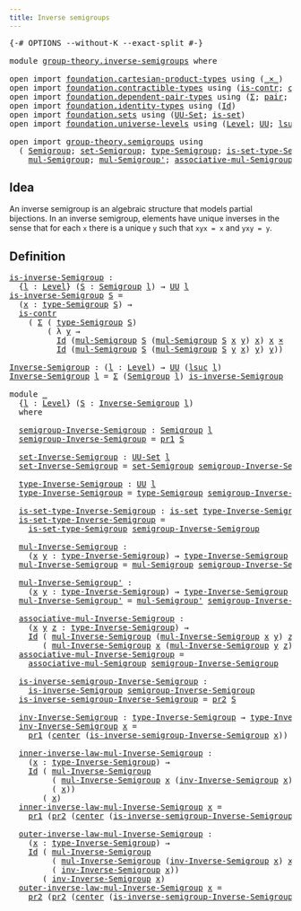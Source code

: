 ```yaml
---
title: Inverse semigroups
---
```


<pre class="Agda"><a id="44" class="Symbol">{-#</a> <a id="48" class="Keyword">OPTIONS</a> <a id="56" class="Pragma">--without-K</a> <a id="68" class="Pragma">--exact-split</a> <a id="82" class="Symbol">#-}</a>

<a id="87" class="Keyword">module</a> <a id="94" href="group-theory.inverse-semigroups.html" class="Module">group-theory.inverse-semigroups</a> <a id="126" class="Keyword">where</a>

<a id="133" class="Keyword">open</a> <a id="138" class="Keyword">import</a> <a id="145" href="foundation.cartesian-product-types.html" class="Module">foundation.cartesian-product-types</a> <a id="180" class="Keyword">using</a> <a id="186" class="Symbol">(</a><a id="187" href="foundation-core.cartesian-product-types.html#590" class="Function Operator">_×_</a><a id="190" class="Symbol">)</a>
<a id="192" class="Keyword">open</a> <a id="197" class="Keyword">import</a> <a id="204" href="foundation.contractible-types.html" class="Module">foundation.contractible-types</a> <a id="234" class="Keyword">using</a> <a id="240" class="Symbol">(</a><a id="241" href="foundation-core.contractible-types.html#1006" class="Function">is-contr</a><a id="249" class="Symbol">;</a> <a id="251" href="foundation-core.contractible-types.html#1098" class="Function">center</a><a id="257" class="Symbol">)</a>
<a id="259" class="Keyword">open</a> <a id="264" class="Keyword">import</a> <a id="271" href="foundation.dependent-pair-types.html" class="Module">foundation.dependent-pair-types</a> <a id="303" class="Keyword">using</a> <a id="309" class="Symbol">(</a><a id="310" href="foundation-core.dependent-pair-types.html#515" class="Record">Σ</a><a id="311" class="Symbol">;</a> <a id="313" href="foundation-core.dependent-pair-types.html#588" class="InductiveConstructor">pair</a><a id="317" class="Symbol">;</a> <a id="319" href="foundation-core.dependent-pair-types.html#605" class="Field">pr1</a><a id="322" class="Symbol">;</a> <a id="324" href="foundation-core.dependent-pair-types.html#617" class="Field">pr2</a><a id="327" class="Symbol">)</a>
<a id="329" class="Keyword">open</a> <a id="334" class="Keyword">import</a> <a id="341" href="foundation.identity-types.html" class="Module">foundation.identity-types</a> <a id="367" class="Keyword">using</a> <a id="373" class="Symbol">(</a><a id="374" href="foundation-core.identity-types.html#1767" class="Datatype">Id</a><a id="376" class="Symbol">)</a>
<a id="378" class="Keyword">open</a> <a id="383" class="Keyword">import</a> <a id="390" href="foundation.sets.html" class="Module">foundation.sets</a> <a id="406" class="Keyword">using</a> <a id="412" class="Symbol">(</a><a id="413" href="foundation-core.sets.html#1190" class="Function">UU-Set</a><a id="419" class="Symbol">;</a> <a id="421" href="foundation-core.sets.html#1113" class="Function">is-set</a><a id="427" class="Symbol">)</a>
<a id="429" class="Keyword">open</a> <a id="434" class="Keyword">import</a> <a id="441" href="foundation.universe-levels.html" class="Module">foundation.universe-levels</a> <a id="468" class="Keyword">using</a> <a id="474" class="Symbol">(</a><a id="475" href="Agda.Primitive.html#597" class="Postulate">Level</a><a id="480" class="Symbol">;</a> <a id="482" href="foundation-core.universe-levels.html#235" class="Primitive">UU</a><a id="484" class="Symbol">;</a> <a id="486" href="Agda.Primitive.html#780" class="Primitive">lsuc</a><a id="490" class="Symbol">)</a>

<a id="493" class="Keyword">open</a> <a id="498" class="Keyword">import</a> <a id="505" href="group-theory.semigroups.html" class="Module">group-theory.semigroups</a> <a id="529" class="Keyword">using</a>
  <a id="537" class="Symbol">(</a> <a id="539" href="group-theory.semigroups.html#750" class="Function">Semigroup</a><a id="548" class="Symbol">;</a> <a id="550" href="group-theory.semigroups.html#894" class="Function">set-Semigroup</a><a id="563" class="Symbol">;</a> <a id="565" href="group-theory.semigroups.html#946" class="Function">type-Semigroup</a><a id="579" class="Symbol">;</a> <a id="581" href="group-theory.semigroups.html#1013" class="Function">is-set-type-Semigroup</a><a id="602" class="Symbol">;</a>
    <a id="608" href="group-theory.semigroups.html#1228" class="Function">mul-Semigroup</a><a id="621" class="Symbol">;</a> <a id="623" href="group-theory.semigroups.html#1348" class="Function">mul-Semigroup&#39;</a><a id="637" class="Symbol">;</a> <a id="639" href="group-theory.semigroups.html#1458" class="Function">associative-mul-Semigroup</a><a id="664" class="Symbol">)</a>
</pre>
## Idea

An inverse semigroup is an algebraic structure that models partial bijections. In an inverse semigroup, elements have unique inverses in the sense that for each `x` there is a unique `y` such that `xyx = x` and `yxy = y`.

## Definition

<pre class="Agda"><a id="is-inverse-Semigroup"></a><a id="926" href="group-theory.inverse-semigroups.html#926" class="Function">is-inverse-Semigroup</a> <a id="947" class="Symbol">:</a>
  <a id="951" class="Symbol">{</a><a id="952" href="group-theory.inverse-semigroups.html#952" class="Bound">l</a> <a id="954" class="Symbol">:</a> <a id="956" href="Agda.Primitive.html#597" class="Postulate">Level</a><a id="961" class="Symbol">}</a> <a id="963" class="Symbol">(</a><a id="964" href="group-theory.inverse-semigroups.html#964" class="Bound">S</a> <a id="966" class="Symbol">:</a> <a id="968" href="group-theory.semigroups.html#750" class="Function">Semigroup</a> <a id="978" href="group-theory.inverse-semigroups.html#952" class="Bound">l</a><a id="979" class="Symbol">)</a> <a id="981" class="Symbol">→</a> <a id="983" href="foundation-core.universe-levels.html#235" class="Primitive">UU</a> <a id="986" href="group-theory.inverse-semigroups.html#952" class="Bound">l</a>
<a id="988" href="group-theory.inverse-semigroups.html#926" class="Function">is-inverse-Semigroup</a> <a id="1009" href="group-theory.inverse-semigroups.html#1009" class="Bound">S</a> <a id="1011" class="Symbol">=</a>
  <a id="1015" class="Symbol">(</a><a id="1016" href="group-theory.inverse-semigroups.html#1016" class="Bound">x</a> <a id="1018" class="Symbol">:</a> <a id="1020" href="group-theory.semigroups.html#946" class="Function">type-Semigroup</a> <a id="1035" href="group-theory.inverse-semigroups.html#1009" class="Bound">S</a><a id="1036" class="Symbol">)</a> <a id="1038" class="Symbol">→</a>
  <a id="1042" href="foundation-core.contractible-types.html#1006" class="Function">is-contr</a>
    <a id="1055" class="Symbol">(</a> <a id="1057" href="foundation-core.dependent-pair-types.html#515" class="Record">Σ</a> <a id="1059" class="Symbol">(</a> <a id="1061" href="group-theory.semigroups.html#946" class="Function">type-Semigroup</a> <a id="1076" href="group-theory.inverse-semigroups.html#1009" class="Bound">S</a><a id="1077" class="Symbol">)</a>
        <a id="1087" class="Symbol">(</a> <a id="1089" class="Symbol">λ</a> <a id="1091" href="group-theory.inverse-semigroups.html#1091" class="Bound">y</a> <a id="1093" class="Symbol">→</a>
          <a id="1105" href="foundation-core.identity-types.html#1767" class="Datatype">Id</a> <a id="1108" class="Symbol">(</a><a id="1109" href="group-theory.semigroups.html#1228" class="Function">mul-Semigroup</a> <a id="1123" href="group-theory.inverse-semigroups.html#1009" class="Bound">S</a> <a id="1125" class="Symbol">(</a><a id="1126" href="group-theory.semigroups.html#1228" class="Function">mul-Semigroup</a> <a id="1140" href="group-theory.inverse-semigroups.html#1009" class="Bound">S</a> <a id="1142" href="group-theory.inverse-semigroups.html#1016" class="Bound">x</a> <a id="1144" href="group-theory.inverse-semigroups.html#1091" class="Bound">y</a><a id="1145" class="Symbol">)</a> <a id="1147" href="group-theory.inverse-semigroups.html#1016" class="Bound">x</a><a id="1148" class="Symbol">)</a> <a id="1150" href="group-theory.inverse-semigroups.html#1016" class="Bound">x</a> <a id="1152" href="foundation-core.cartesian-product-types.html#590" class="Function Operator">×</a>
          <a id="1164" href="foundation-core.identity-types.html#1767" class="Datatype">Id</a> <a id="1167" class="Symbol">(</a><a id="1168" href="group-theory.semigroups.html#1228" class="Function">mul-Semigroup</a> <a id="1182" href="group-theory.inverse-semigroups.html#1009" class="Bound">S</a> <a id="1184" class="Symbol">(</a><a id="1185" href="group-theory.semigroups.html#1228" class="Function">mul-Semigroup</a> <a id="1199" href="group-theory.inverse-semigroups.html#1009" class="Bound">S</a> <a id="1201" href="group-theory.inverse-semigroups.html#1091" class="Bound">y</a> <a id="1203" href="group-theory.inverse-semigroups.html#1016" class="Bound">x</a><a id="1204" class="Symbol">)</a> <a id="1206" href="group-theory.inverse-semigroups.html#1091" class="Bound">y</a><a id="1207" class="Symbol">)</a> <a id="1209" href="group-theory.inverse-semigroups.html#1091" class="Bound">y</a><a id="1210" class="Symbol">))</a>

<a id="Inverse-Semigroup"></a><a id="1214" href="group-theory.inverse-semigroups.html#1214" class="Function">Inverse-Semigroup</a> <a id="1232" class="Symbol">:</a> <a id="1234" class="Symbol">(</a><a id="1235" href="group-theory.inverse-semigroups.html#1235" class="Bound">l</a> <a id="1237" class="Symbol">:</a> <a id="1239" href="Agda.Primitive.html#597" class="Postulate">Level</a><a id="1244" class="Symbol">)</a> <a id="1246" class="Symbol">→</a> <a id="1248" href="foundation-core.universe-levels.html#235" class="Primitive">UU</a> <a id="1251" class="Symbol">(</a><a id="1252" href="Agda.Primitive.html#780" class="Primitive">lsuc</a> <a id="1257" href="group-theory.inverse-semigroups.html#1235" class="Bound">l</a><a id="1258" class="Symbol">)</a>
<a id="1260" href="group-theory.inverse-semigroups.html#1214" class="Function">Inverse-Semigroup</a> <a id="1278" href="group-theory.inverse-semigroups.html#1278" class="Bound">l</a> <a id="1280" class="Symbol">=</a> <a id="1282" href="foundation-core.dependent-pair-types.html#515" class="Record">Σ</a> <a id="1284" class="Symbol">(</a><a id="1285" href="group-theory.semigroups.html#750" class="Function">Semigroup</a> <a id="1295" href="group-theory.inverse-semigroups.html#1278" class="Bound">l</a><a id="1296" class="Symbol">)</a> <a id="1298" href="group-theory.inverse-semigroups.html#926" class="Function">is-inverse-Semigroup</a>

<a id="1320" class="Keyword">module</a> <a id="1327" href="group-theory.inverse-semigroups.html#1327" class="Module">_</a>
  <a id="1331" class="Symbol">{</a><a id="1332" href="group-theory.inverse-semigroups.html#1332" class="Bound">l</a> <a id="1334" class="Symbol">:</a> <a id="1336" href="Agda.Primitive.html#597" class="Postulate">Level</a><a id="1341" class="Symbol">}</a> <a id="1343" class="Symbol">(</a><a id="1344" href="group-theory.inverse-semigroups.html#1344" class="Bound">S</a> <a id="1346" class="Symbol">:</a> <a id="1348" href="group-theory.inverse-semigroups.html#1214" class="Function">Inverse-Semigroup</a> <a id="1366" href="group-theory.inverse-semigroups.html#1332" class="Bound">l</a><a id="1367" class="Symbol">)</a>
  <a id="1371" class="Keyword">where</a>

  <a id="1380" href="group-theory.inverse-semigroups.html#1380" class="Function">semigroup-Inverse-Semigroup</a> <a id="1408" class="Symbol">:</a> <a id="1410" href="group-theory.semigroups.html#750" class="Function">Semigroup</a> <a id="1420" href="group-theory.inverse-semigroups.html#1332" class="Bound">l</a>
  <a id="1424" href="group-theory.inverse-semigroups.html#1380" class="Function">semigroup-Inverse-Semigroup</a> <a id="1452" class="Symbol">=</a> <a id="1454" href="foundation-core.dependent-pair-types.html#605" class="Field">pr1</a> <a id="1458" href="group-theory.inverse-semigroups.html#1344" class="Bound">S</a>

  <a id="1463" href="group-theory.inverse-semigroups.html#1463" class="Function">set-Inverse-Semigroup</a> <a id="1485" class="Symbol">:</a> <a id="1487" href="foundation-core.sets.html#1190" class="Function">UU-Set</a> <a id="1494" href="group-theory.inverse-semigroups.html#1332" class="Bound">l</a>
  <a id="1498" href="group-theory.inverse-semigroups.html#1463" class="Function">set-Inverse-Semigroup</a> <a id="1520" class="Symbol">=</a> <a id="1522" href="group-theory.semigroups.html#894" class="Function">set-Semigroup</a> <a id="1536" href="group-theory.inverse-semigroups.html#1380" class="Function">semigroup-Inverse-Semigroup</a>

  <a id="1567" href="group-theory.inverse-semigroups.html#1567" class="Function">type-Inverse-Semigroup</a> <a id="1590" class="Symbol">:</a> <a id="1592" href="foundation-core.universe-levels.html#235" class="Primitive">UU</a> <a id="1595" href="group-theory.inverse-semigroups.html#1332" class="Bound">l</a>
  <a id="1599" href="group-theory.inverse-semigroups.html#1567" class="Function">type-Inverse-Semigroup</a> <a id="1622" class="Symbol">=</a> <a id="1624" href="group-theory.semigroups.html#946" class="Function">type-Semigroup</a> <a id="1639" href="group-theory.inverse-semigroups.html#1380" class="Function">semigroup-Inverse-Semigroup</a>

  <a id="1670" href="group-theory.inverse-semigroups.html#1670" class="Function">is-set-type-Inverse-Semigroup</a> <a id="1700" class="Symbol">:</a> <a id="1702" href="foundation-core.sets.html#1113" class="Function">is-set</a> <a id="1709" href="group-theory.inverse-semigroups.html#1567" class="Function">type-Inverse-Semigroup</a>
  <a id="1734" href="group-theory.inverse-semigroups.html#1670" class="Function">is-set-type-Inverse-Semigroup</a> <a id="1764" class="Symbol">=</a>
    <a id="1770" href="group-theory.semigroups.html#1013" class="Function">is-set-type-Semigroup</a> <a id="1792" href="group-theory.inverse-semigroups.html#1380" class="Function">semigroup-Inverse-Semigroup</a>

  <a id="1823" href="group-theory.inverse-semigroups.html#1823" class="Function">mul-Inverse-Semigroup</a> <a id="1845" class="Symbol">:</a>
    <a id="1851" class="Symbol">(</a><a id="1852" href="group-theory.inverse-semigroups.html#1852" class="Bound">x</a> <a id="1854" href="group-theory.inverse-semigroups.html#1854" class="Bound">y</a> <a id="1856" class="Symbol">:</a> <a id="1858" href="group-theory.inverse-semigroups.html#1567" class="Function">type-Inverse-Semigroup</a><a id="1880" class="Symbol">)</a> <a id="1882" class="Symbol">→</a> <a id="1884" href="group-theory.inverse-semigroups.html#1567" class="Function">type-Inverse-Semigroup</a>
  <a id="1909" href="group-theory.inverse-semigroups.html#1823" class="Function">mul-Inverse-Semigroup</a> <a id="1931" class="Symbol">=</a> <a id="1933" href="group-theory.semigroups.html#1228" class="Function">mul-Semigroup</a> <a id="1947" href="group-theory.inverse-semigroups.html#1380" class="Function">semigroup-Inverse-Semigroup</a>

  <a id="1978" href="group-theory.inverse-semigroups.html#1978" class="Function">mul-Inverse-Semigroup&#39;</a> <a id="2001" class="Symbol">:</a>
    <a id="2007" class="Symbol">(</a><a id="2008" href="group-theory.inverse-semigroups.html#2008" class="Bound">x</a> <a id="2010" href="group-theory.inverse-semigroups.html#2010" class="Bound">y</a> <a id="2012" class="Symbol">:</a> <a id="2014" href="group-theory.inverse-semigroups.html#1567" class="Function">type-Inverse-Semigroup</a><a id="2036" class="Symbol">)</a> <a id="2038" class="Symbol">→</a> <a id="2040" href="group-theory.inverse-semigroups.html#1567" class="Function">type-Inverse-Semigroup</a>
  <a id="2065" href="group-theory.inverse-semigroups.html#1978" class="Function">mul-Inverse-Semigroup&#39;</a> <a id="2088" class="Symbol">=</a> <a id="2090" href="group-theory.semigroups.html#1348" class="Function">mul-Semigroup&#39;</a> <a id="2105" href="group-theory.inverse-semigroups.html#1380" class="Function">semigroup-Inverse-Semigroup</a>

  <a id="2136" href="group-theory.inverse-semigroups.html#2136" class="Function">associative-mul-Inverse-Semigroup</a> <a id="2170" class="Symbol">:</a>
    <a id="2176" class="Symbol">(</a><a id="2177" href="group-theory.inverse-semigroups.html#2177" class="Bound">x</a> <a id="2179" href="group-theory.inverse-semigroups.html#2179" class="Bound">y</a> <a id="2181" href="group-theory.inverse-semigroups.html#2181" class="Bound">z</a> <a id="2183" class="Symbol">:</a> <a id="2185" href="group-theory.inverse-semigroups.html#1567" class="Function">type-Inverse-Semigroup</a><a id="2207" class="Symbol">)</a> <a id="2209" class="Symbol">→</a>
    <a id="2215" href="foundation-core.identity-types.html#1767" class="Datatype">Id</a> <a id="2218" class="Symbol">(</a> <a id="2220" href="group-theory.inverse-semigroups.html#1823" class="Function">mul-Inverse-Semigroup</a> <a id="2242" class="Symbol">(</a><a id="2243" href="group-theory.inverse-semigroups.html#1823" class="Function">mul-Inverse-Semigroup</a> <a id="2265" href="group-theory.inverse-semigroups.html#2177" class="Bound">x</a> <a id="2267" href="group-theory.inverse-semigroups.html#2179" class="Bound">y</a><a id="2268" class="Symbol">)</a> <a id="2270" href="group-theory.inverse-semigroups.html#2181" class="Bound">z</a><a id="2271" class="Symbol">)</a>
       <a id="2280" class="Symbol">(</a> <a id="2282" href="group-theory.inverse-semigroups.html#1823" class="Function">mul-Inverse-Semigroup</a> <a id="2304" href="group-theory.inverse-semigroups.html#2177" class="Bound">x</a> <a id="2306" class="Symbol">(</a><a id="2307" href="group-theory.inverse-semigroups.html#1823" class="Function">mul-Inverse-Semigroup</a> <a id="2329" href="group-theory.inverse-semigroups.html#2179" class="Bound">y</a> <a id="2331" href="group-theory.inverse-semigroups.html#2181" class="Bound">z</a><a id="2332" class="Symbol">))</a>
  <a id="2337" href="group-theory.inverse-semigroups.html#2136" class="Function">associative-mul-Inverse-Semigroup</a> <a id="2371" class="Symbol">=</a>
    <a id="2377" href="group-theory.semigroups.html#1458" class="Function">associative-mul-Semigroup</a> <a id="2403" href="group-theory.inverse-semigroups.html#1380" class="Function">semigroup-Inverse-Semigroup</a>

  <a id="2434" href="group-theory.inverse-semigroups.html#2434" class="Function">is-inverse-semigroup-Inverse-Semigroup</a> <a id="2473" class="Symbol">:</a>
    <a id="2479" href="group-theory.inverse-semigroups.html#926" class="Function">is-inverse-Semigroup</a> <a id="2500" href="group-theory.inverse-semigroups.html#1380" class="Function">semigroup-Inverse-Semigroup</a>
  <a id="2530" href="group-theory.inverse-semigroups.html#2434" class="Function">is-inverse-semigroup-Inverse-Semigroup</a> <a id="2569" class="Symbol">=</a> <a id="2571" href="foundation-core.dependent-pair-types.html#617" class="Field">pr2</a> <a id="2575" href="group-theory.inverse-semigroups.html#1344" class="Bound">S</a>

  <a id="2580" href="group-theory.inverse-semigroups.html#2580" class="Function">inv-Inverse-Semigroup</a> <a id="2602" class="Symbol">:</a> <a id="2604" href="group-theory.inverse-semigroups.html#1567" class="Function">type-Inverse-Semigroup</a> <a id="2627" class="Symbol">→</a> <a id="2629" href="group-theory.inverse-semigroups.html#1567" class="Function">type-Inverse-Semigroup</a>
  <a id="2654" href="group-theory.inverse-semigroups.html#2580" class="Function">inv-Inverse-Semigroup</a> <a id="2676" href="group-theory.inverse-semigroups.html#2676" class="Bound">x</a> <a id="2678" class="Symbol">=</a>
    <a id="2684" href="foundation-core.dependent-pair-types.html#605" class="Field">pr1</a> <a id="2688" class="Symbol">(</a><a id="2689" href="foundation-core.contractible-types.html#1098" class="Function">center</a> <a id="2696" class="Symbol">(</a><a id="2697" href="group-theory.inverse-semigroups.html#2434" class="Function">is-inverse-semigroup-Inverse-Semigroup</a> <a id="2736" href="group-theory.inverse-semigroups.html#2676" class="Bound">x</a><a id="2737" class="Symbol">))</a>

  <a id="2743" href="group-theory.inverse-semigroups.html#2743" class="Function">inner-inverse-law-mul-Inverse-Semigroup</a> <a id="2783" class="Symbol">:</a>
    <a id="2789" class="Symbol">(</a><a id="2790" href="group-theory.inverse-semigroups.html#2790" class="Bound">x</a> <a id="2792" class="Symbol">:</a> <a id="2794" href="group-theory.inverse-semigroups.html#1567" class="Function">type-Inverse-Semigroup</a><a id="2816" class="Symbol">)</a> <a id="2818" class="Symbol">→</a>
    <a id="2824" href="foundation-core.identity-types.html#1767" class="Datatype">Id</a> <a id="2827" class="Symbol">(</a> <a id="2829" href="group-theory.inverse-semigroups.html#1823" class="Function">mul-Inverse-Semigroup</a>
         <a id="2860" class="Symbol">(</a> <a id="2862" href="group-theory.inverse-semigroups.html#1823" class="Function">mul-Inverse-Semigroup</a> <a id="2884" href="group-theory.inverse-semigroups.html#2790" class="Bound">x</a> <a id="2886" class="Symbol">(</a><a id="2887" href="group-theory.inverse-semigroups.html#2580" class="Function">inv-Inverse-Semigroup</a> <a id="2909" href="group-theory.inverse-semigroups.html#2790" class="Bound">x</a><a id="2910" class="Symbol">))</a>
         <a id="2922" class="Symbol">(</a> <a id="2924" href="group-theory.inverse-semigroups.html#2790" class="Bound">x</a><a id="2925" class="Symbol">))</a>
       <a id="2935" class="Symbol">(</a> <a id="2937" href="group-theory.inverse-semigroups.html#2790" class="Bound">x</a><a id="2938" class="Symbol">)</a>
  <a id="2942" href="group-theory.inverse-semigroups.html#2743" class="Function">inner-inverse-law-mul-Inverse-Semigroup</a> <a id="2982" href="group-theory.inverse-semigroups.html#2982" class="Bound">x</a> <a id="2984" class="Symbol">=</a>
    <a id="2990" href="foundation-core.dependent-pair-types.html#605" class="Field">pr1</a> <a id="2994" class="Symbol">(</a><a id="2995" href="foundation-core.dependent-pair-types.html#617" class="Field">pr2</a> <a id="2999" class="Symbol">(</a><a id="3000" href="foundation-core.contractible-types.html#1098" class="Function">center</a> <a id="3007" class="Symbol">(</a><a id="3008" href="group-theory.inverse-semigroups.html#2434" class="Function">is-inverse-semigroup-Inverse-Semigroup</a> <a id="3047" href="group-theory.inverse-semigroups.html#2982" class="Bound">x</a><a id="3048" class="Symbol">)))</a>

  <a id="3055" href="group-theory.inverse-semigroups.html#3055" class="Function">outer-inverse-law-mul-Inverse-Semigroup</a> <a id="3095" class="Symbol">:</a>
    <a id="3101" class="Symbol">(</a><a id="3102" href="group-theory.inverse-semigroups.html#3102" class="Bound">x</a> <a id="3104" class="Symbol">:</a> <a id="3106" href="group-theory.inverse-semigroups.html#1567" class="Function">type-Inverse-Semigroup</a><a id="3128" class="Symbol">)</a> <a id="3130" class="Symbol">→</a>
    <a id="3136" href="foundation-core.identity-types.html#1767" class="Datatype">Id</a> <a id="3139" class="Symbol">(</a> <a id="3141" href="group-theory.inverse-semigroups.html#1823" class="Function">mul-Inverse-Semigroup</a>
         <a id="3172" class="Symbol">(</a> <a id="3174" href="group-theory.inverse-semigroups.html#1823" class="Function">mul-Inverse-Semigroup</a> <a id="3196" class="Symbol">(</a><a id="3197" href="group-theory.inverse-semigroups.html#2580" class="Function">inv-Inverse-Semigroup</a> <a id="3219" href="group-theory.inverse-semigroups.html#3102" class="Bound">x</a><a id="3220" class="Symbol">)</a> <a id="3222" href="group-theory.inverse-semigroups.html#3102" class="Bound">x</a><a id="3223" class="Symbol">)</a>
         <a id="3234" class="Symbol">(</a> <a id="3236" href="group-theory.inverse-semigroups.html#2580" class="Function">inv-Inverse-Semigroup</a> <a id="3258" href="group-theory.inverse-semigroups.html#3102" class="Bound">x</a><a id="3259" class="Symbol">))</a>
       <a id="3269" class="Symbol">(</a> <a id="3271" href="group-theory.inverse-semigroups.html#2580" class="Function">inv-Inverse-Semigroup</a> <a id="3293" href="group-theory.inverse-semigroups.html#3102" class="Bound">x</a><a id="3294" class="Symbol">)</a>
  <a id="3298" href="group-theory.inverse-semigroups.html#3055" class="Function">outer-inverse-law-mul-Inverse-Semigroup</a> <a id="3338" href="group-theory.inverse-semigroups.html#3338" class="Bound">x</a> <a id="3340" class="Symbol">=</a>
    <a id="3346" href="foundation-core.dependent-pair-types.html#617" class="Field">pr2</a> <a id="3350" class="Symbol">(</a><a id="3351" href="foundation-core.dependent-pair-types.html#617" class="Field">pr2</a> <a id="3355" class="Symbol">(</a><a id="3356" href="foundation-core.contractible-types.html#1098" class="Function">center</a> <a id="3363" class="Symbol">(</a><a id="3364" href="group-theory.inverse-semigroups.html#2434" class="Function">is-inverse-semigroup-Inverse-Semigroup</a> <a id="3403" href="group-theory.inverse-semigroups.html#3338" class="Bound">x</a><a id="3404" class="Symbol">)))</a>
</pre>